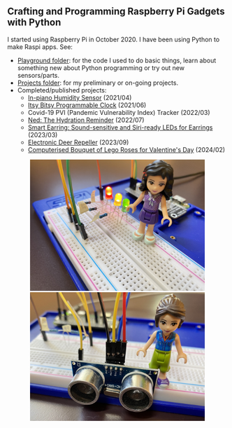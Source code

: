 ## Crafting and Programming Raspberry Pi Gadgets with Python

I started using Raspberry Pi in October 2020. I have been using Python to make Raspi apps. See:

- [Playground folder](playground/): for the code I used to do basic things, learn about something new about Python programming or try out new sensors/parts.
- [Projects folder](projects/): for my preliminary or on-going projects.
- Completed/published projects:
  - [In-piano Humidity Sensor](https://github.com/HSSBoston/piano-humidity) (2021/04)
  - [Itsy Bitsy Programmable Clock](https://github.com/HSSBoston/itsy-bitsy-prog-clock/) (2021/06)
  - Covid-19 PVI (Pandemic Vulnerability Index) Tracker (2022/03)
  - [Ned: The Hydration Reminder](https://github.com/HSSBoston/ned) (2022/07)
  - [Smart Earring: Sound-sensitive and Siri-ready LEDs for Earrings](https://github.com/HSSBoston/smart-earring) (2023/03)
  - [Electronic Deer Repeller](https://github.com/HSSBoston/deer-repeller) (2023/09)
  - [Computerised Bouquet of Lego Roses for Valentine's Day](https://github.com/HSSBoston/roses) (2024/02)


<p align="center">
  <img src="images/raspi-led.jpg" width="400" />
  <img src="images/raspi-distance.jpg" width="400" />

</p>
